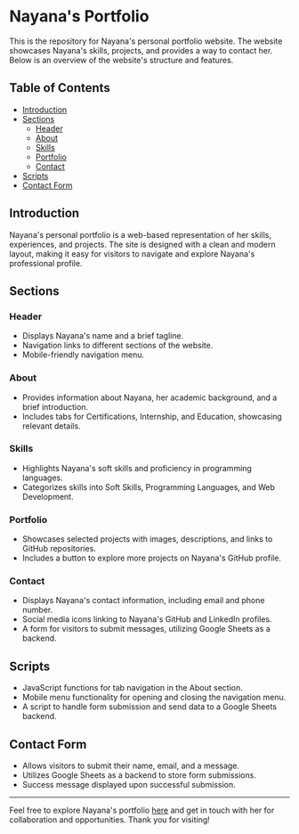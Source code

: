 # Nayana's Portfolio

This is the repository for Nayana's personal portfolio website. The website showcases Nayana's skills, projects, and provides a way to contact her. Below is an overview of the website's structure and features.

## Table of Contents
- [Introduction](#introduction)
- [Sections](#sections)
  - [Header](#header)
  - [About](#about)
  - [Skills](#my-skills)
  - [Portfolio](#portfolio)
  - [Contact](#contact)
- [Scripts](#scripts)
- [Contact Form](#contact-form)

## Introduction
Nayana's personal portfolio is a web-based representation of her skills, experiences, and projects. The site is designed with a clean and modern layout, making it easy for visitors to navigate and explore Nayana's professional profile.

## Sections

### Header
- Displays Nayana's name and a brief tagline.
- Navigation links to different sections of the website.
- Mobile-friendly navigation menu.

### About
- Provides information about Nayana, her academic background, and a brief introduction.
- Includes tabs for Certifications, Internship, and Education, showcasing relevant details.

### Skills
- Highlights Nayana's soft skills and proficiency in programming languages.
- Categorizes skills into Soft Skills, Programming Languages, and Web Development.

### Portfolio
- Showcases selected projects with images, descriptions, and links to GitHub repositories.
- Includes a button to explore more projects on Nayana's GitHub profile.

### Contact
- Displays Nayana's contact information, including email and phone number.
- Social media icons linking to Nayana's GitHub and LinkedIn profiles.
- A form for visitors to submit messages, utilizing Google Sheets as a backend.

## Scripts
- JavaScript functions for tab navigation in the About section.
- Mobile menu functionality for opening and closing the navigation menu.
- A script to handle form submission and send data to a Google Sheets backend.

## Contact Form
- Allows visitors to submit their name, email, and a message.
- Utilizes Google Sheets as a backend to store form submissions.
- Success message displayed upon successful submission.

---

Feel free to explore Nayana's portfolio [here](https://nayanatara07.github.io/Portfolio-Website) and get in touch with her for collaboration and opportunities. Thank you for visiting!